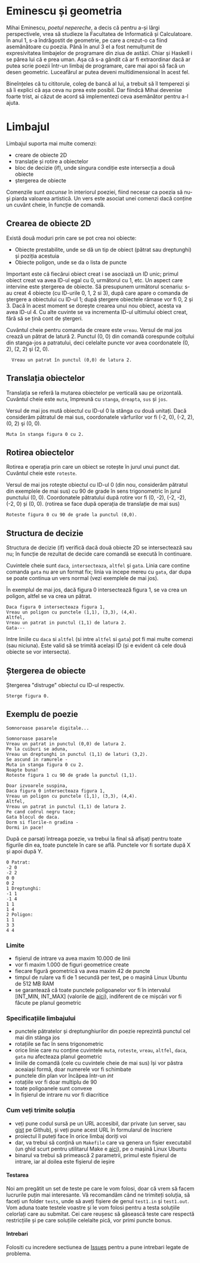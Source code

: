 # Eminescu și geometria

Mihai Eminescu, _poetul nepereche_, a decis că pentru a-și lărgi perspectivele, vrea să studieze la Facultatea de Informatică și Calculatoare. În anul 1, s-a îndrăgostit de geometrie, pe care a crezut-o ca fiind asemănătoare cu poezia. Până în anul 3 el a fost nemulțumit de expresivitatea limbajelor de programare din ziua de astăzi. Chiar și Haskell i se părea lui că e prea uman. Așa că s-a gândit că ar fi extraordinar dacă ar putea scrie poezii într-un limbaj de programare, care mai apoi să facă un desen geometric. Luceafărul ar putea deveni multidimensional în acest fel.

Bineînțeles că tu cititorule, coleg de bancă al lui, a trebuit să îl temperezi și să îi explici că așa ceva nu prea este posibil. Dar fiindcă Mihai devenise foarte trist, ai căzut de acord să implementezi ceva asemănător pentru a-l ajuta.

# Limbajul

Limbajul suporta mai multe comenzi:
- creare de obiecte 2D
- translație și rotire a obiectelor
- bloc de decizie (if), unde singura condiție este intersecția a două obiecte
- ștergerea de obiecte

Comenzile sunt *ascunse* în interiorul poeziei, fiind necesar ca poezia să nu-și piarda valoarea artistică.
Un vers este asociat unei comenzi dacă conține un cuvânt cheie, în funcție de comandă.

## Crearea de obiecte 2D

Există două moduri prin care se pot crea noi obiecte:

- Obiecte prestabilite, unde se dă un tip de obiect (pătrat sau dreptunghi) și poziția acestuia
- Obiecte poligon, unde se da o lista de puncte

Important este că fiecărui obiect creat i se asociază un ID unic; primul obiect creat va avea ID-ul egal cu 0, următorul cu 1, etc.
Un aspect care intervine este ștergerea de obiecte. Să presupunem următorul scenariu: s-au creat 4 obiecte (cu ID-urile 0, 1, 2 si 3), după care apare o comanda de ștergere a obiectului cu ID-ul 1; după ștergere obiectele rămase vor fi 0, 2 și 3. Dacă în acest moment se dorește crearea unui nou obiect, acesta va avea ID-ul 4. Cu alte cuvinte se va incrementa ID-ul ultimului obiect creat, fără să se țină cont de ștergeri. 

Cuvântul cheie pentru comanda de creare este `vreau`.
Versul de mai jos crează un pătrat de latură 2. Punctul (0, 0) din comandă corespunde colțului din stanga-jos a patratului,
deci celelalte puncte vor avea coordonatele (0, 2), (2, 2) şi (2, 0).

```
  Vreau un patrat în punctul (0,0) de latura 2.
```

## Translația obiectelor
Translația se referă la mutarea obiectelor pe verticală sau pe orizontală.
Cuvântul cheie este `muta`, împreună cu `stanga`, `dreapta`, `sus` și `jos`.

Versul de mai jos mută obiectul cu ID-ul 0 la stânga cu două unitați. Dacă considerăm pătratul de mai sus, coordonatele vârfurilor vor fi (-2, 0), (-2, 2), (0, 2) şi (0, 0).

```
Muta în stanga figura 0 cu 2.
```

## Rotirea obiectelor
Rotirea e operația prin care un obiect se rotește în jurul unui punct dat.
Cuvântul cheie este `roteste`.

Versul de mai jos rotește obiectul cu ID-ul 0 (din nou, considerăm pătratul din exemplele de mai sus) cu 90 de grade în sens trigonometric în jurul punctului (0, 0). 
Coordonatele pătratului după rotire vor fi  (0, -2),  (-2, -2),  (-2, 0) și (0, 0). (rotirea se face după operația de translație de mai sus)

```
Roteste figura 0 cu 90 de grade la punctul (0,0).
```

## Structura de decizie

Structura de decizie (if) verifică dacă două obiecte 2D se intersectează sau nu; în funcție de rezultat de decide care comandă se execută în continuare. 

Cuvintele cheie sunt `daca`, `intersecteaza`, `altfel` și `gata`.
Linia care contine comanda `gata` nu are un format fix; linia va incepe mereu cu `gata`, dar dupa se poate continua un vers normal (vezi exemplele de mai jos).

În exemplul de mai jos, dacă figura 0 intersectează figura 1, se va crea un poligon, altfel se va crea un pătrat.

```
Daca figura 0 intersecteaza figura 1,
Vreau un poligon cu punctele (1,1), (3,3), (4,4).
Altfel,
Vreau un patrat in punctul (1,1) de latura 2.
Gata---
```

Intre liniile cu `daca` si `altfel` (si intre `altfel` si `gata`) pot fi mai multe comenzi (sau niciuna).
Este valid să se trimită același ID (și e evident că cele două obiecte se vor intersecta).

## Ștergerea de obiecte

Ștergerea "distruge" obiectul cu ID-ul respectiv.

```
Sterge figura 0.
```

## Exemplu de poezie

```
Somnoroase pasarele digitale... 

Somnoroase pasarele
Vreau un patrat in punctul (0,0) de latura 2.
Pe la cuiburi se aduna,
Vreau un dreptunghi in punctul (1,1) de laturi (3,2).
Se ascund in ramurele -
Muta in stanga figura 0 cu 2.
Noapte buna!
Roteste figura 1 cu 90 de grade la punctul (1,1).

Doar izvoarele suspina,
Daca figura 0 intersecteaza figura 1,
Vreau un poligon cu punctele (1,1), (3,3), (4,4).
Altfel,
Vreau un patrat in punctul (1,1) de latura 2.
Pe cand codrul negru tace;
Gata blocul de daca.
Dorm si florile-n gradina -
Dormi in pace!
```

După ce parsați întreaga poezie, va trebui la final să afișați pentru toate figurile din ea, toate punctele în care se află. Punctele vor fi sortate după X și apoi după Y.

```
0 Patrat:
-2 0
-2 2
0 0
0 2
1 Dreptunghi:
-1 1
-1 4
1 1
1 4
2 Poligon:
1 1
3 3
4 4
```

### Limite

* fișierul de intrare va avea maxim 10.000 de linii
* vor fi maxim 1.000 de figuri geometrice create
* fiecare figură geometrică va avea maxim 42 de puncte
* timpul de rulare va fi de 1 secundă per test, pe o mașină Linux Ubuntu de 512 MB RAM
* se garantează că toate punctele poligoanelor vor fi în intervalul [INT_MIN, INT_MAX] (valorile de [aici](http://www.cplusplus.com/reference/climits/)), indiferent de ce mișcări vor fi făcute pe planul geometric

### Specificațiile limbajului

- punctele pătratelor și dreptunghiurilor din poezie reprezintă punctul cel mai din stânga jos
- rotațiile se fac în sens trigonometric
- orice linie care nu conține cuvintele `muta`, `roteste`, `vreau`, `altfel`, `daca`, `gata` nu afecteaza planul geometric
- liniile de comandă (cele cu cuvintele cheie de mai sus) își vor păstra aceaiași formă, doar numerele vor fi schimbate
- punctele din plan vor încăpea într-un _int_
- rotațiile vor fi doar multiplu de 90
- toate poligoanele sunt convexe
- în fișierul de intrare nu vor fi diacritice

### Cum veți trimite soluția

- veți pune codul sursă pe un URL accesibil, dar private (un server, sau [gist](https://gist.github.com) pe Github), și veți pune acest URL în formularul de înscriere
- proiectul îl puteți face în orice limbaj doriți voi
- dar, va trebui să conțină un `Makefile` care va genera un fișier executabil (un ghid scurt pentru utilitarul Make e [aici](http://mrbook.org/blog/tutorials/make/)), pe o mașină Linux Ubuntu
- binarul va trebui să primească 2 parametrii, primul este fișierul de intrare, iar al doilea este fișierul de ieșire

#### Testarea

Noi am pregătit un set de teste pe care le vom folosi, doar că vrem să facem lucrurile puțin mai interesante. Vă recomandăm când ne trimiteți soluția, să faceți un folder `tests`, unde să aveți fișiere de genul `test1.in` și `test1.out`. Vom aduna toate testele voastre și le vom folosi pentru a testa soluțiile celorlați care au submitat. Cei care reușesc să găsească teste care respectă restricțiile și pe care soluțiile celelalte pică, vor primi puncte bonus.

#### Intrebari

Folositi cu incredere sectiunea de [Issues](https://github.com/rosedu/problema-cdl-2016/issues) pentru a pune intrebari legate de problema.
